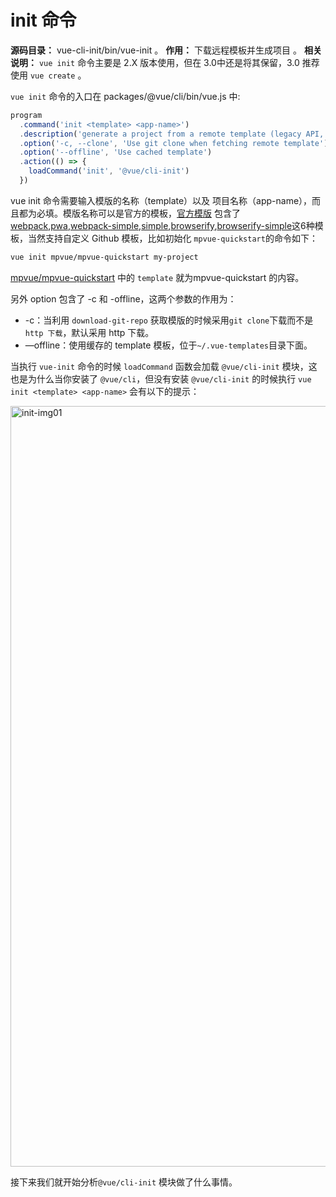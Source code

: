 # init 命令

**源码目录：**  vue-cli-init/bin/vue-init 。
**作用：** 下载远程模板并生成项目 。
**相关说明：** `vue init` 命令主要是 2.X 版本使用，但在 3.0中还是将其保留，3.0 推荐使用 `vue create` 。

`vue init` 命令的入口在 packages/@vue/cli/bin/vue.js 中:

``` javascript
program
  .command('init <template> <app-name>')
  .description('generate a project from a remote template (legacy API, requires @vue/cli-init)')
  .option('-c, --clone', 'Use git clone when fetching remote template')
  .option('--offline', 'Use cached template')
  .action(() => {
    loadCommand('init', '@vue/cli-init')
  })
```

vue init 命令需要输入模版的名称（template）以及 项目名称（app-name），而且都为必填。模版名称可以是官方的模板，[官方模版](https://github.com/vuejs-templates) 包含了 [webpack](https://github.com/vuejs-templates/webpack),[pwa](https://github.com/vuejs-templates/pwa),[webpack-simple](https://github.com/vuejs-templates/webpack-simple),[simple](https://github.com/vuejs-templates/simple),[browserify](https://github.com/vuejs-templates/browserify),[browserify-simple](https://github.com/vuejs-templates/browserify-simple)这6种模板，当然支持自定义 Github 模板，比如初始化 `mpvue-quickstart`的命令如下：

``` bash
vue init mpvue/mpvue-quickstart my-project
```
[mpvue/mpvue-quickstart](https://github.com/mpvue/mpvue-quickstart) 中的 `template` 就为mpvue-quickstart 的内容。

另外 option 包含了 -c  和 -offline，这两个参数的作用为：

* -c：当利用 `download-git-repo` 获取模版的时候采用`git clone`下载而不是`http 下载`，默认采用 http 下载。
* —offline：使用缓存的 template 模板，位于`~/.vue-templates`目录下面。



当执行 `vue-init` 命令的时候 `loadCommand` 函数会加载 `@vue/cli-init` 模块，这也是为什么当你安装了 `@vue/cli`，但没有安装 `@vue/cli-init` 的时候执行 `vue init <template> <app-name>` 会有以下的提示：

<img width="1217" alt="init-img01" src="https://user-images.githubusercontent.com/20694238/48670284-3c841400-eb50-11e8-90fa-64006e37ea4b.png">

接下来我们就开始分析`@vue/cli-init` 模块做了什么事情。